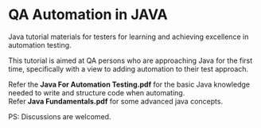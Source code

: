 # QA Automation in JAVA
Java tutorial materials for testers for learning and achieving excellence in automation testing.


This tutorial is aimed at QA persons who are approaching Java for the first time, specifically with a view to adding automation to their test approach.


Refer the **Java For Automation Testing.pdf** for the basic Java knowledge needed to write and structure code when automating. <br>
Refer **Java Fundamentals.pdf** for some advanced java concepts.

PS: Discussions are welcomed.
